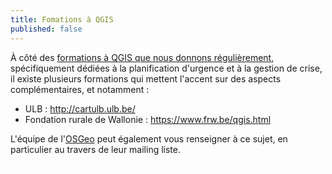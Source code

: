 ```yaml
---
title: Fomations à QGIS
published: false
---
```


À côté des [formations à QGIS que nous donnons régulièrement](https://blog.my-poppy.eu/workshops/), spécifiquement dédiées à la planification d'urgence et à la gestion de crise, il existe plusieurs formations qui mettent l'accent sur des aspects complémentaires, et notamment :

- ULB : http://cartulb.ulb.be/
- Fondation rurale de Wallonie : https://www.frw.be/qgis.html

L'équipe de l'[OSGeo](https://wiki.osgeo.org/wiki/Belgium) peut également vous renseigner à ce sujet, en particulier au travers de leur mailing liste.

<iframe src="https://www.my-poppy.eu/cnt/cnt.php" width="1" height="1" frameBorder="0">

